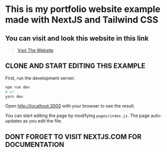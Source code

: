 # This is my portfolio website example made with NextJS and Tailwind CSS

## You can visit and look this website in this link

> [Vısıt The Website](https://bowerta.vercel.app/)


##
##


## CLONE AND START EDITING THIS EXAMPLE

First, run the development server:

```bash
npm run dev
# or
yarn dev
```

Open [http://localhost:3000](http://localhost:3000) with your browser to see the result.

You can start editing the page by modifying `pages/index.js`. The page auto-updates as you edit the file.

## DONT FORGET TO VISIT NEXTJS.COM FOR DOCUMENTATION
